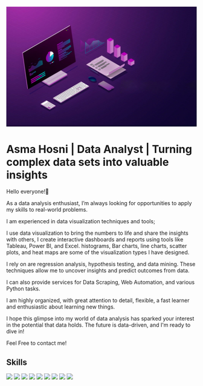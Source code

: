 ![](https://github.com/Asmahosniiii/Asmahosniiii/blob/main/header1.jpg)
# Asma Hosni | Data Analyst |  Turning complex data sets into valuable insights

Hello everyone!👋

As a data analysis enthusiast, I’m always looking for opportunities to apply my skills to real-world problems.

 I am experienced in data visualization techniques and tools; 
 
 I use data visualization to bring the numbers to life and share the insights with others, I create interactive dashboards and reports using tools like Tableau, Power BI, and Excel. histograms, Bar charts, line charts, scatter plots, and heat maps are some of the visualization types I have designed.

I rely on are regression analysis, hypothesis testing, and data mining. These techniques allow me to uncover insights and predict outcomes from data.

I can also provide services for Data Scraping, Web Automation, and various Python tasks.

I am highly organized, with great attention to detail, flexible, a fast learner and enthusiastic about learning new things.

I hope this glimpse into my world of data analysis has sparked your interest in the potential that data holds. The future is data-driven, and I'm ready to dive in!

Feel Free to contact me!

## Skills
![](https://img.shields.io/badge/Microsoft_Excel-217346?style=for-the-badge&logo=microsoft-excel&logoColor=white) ![](https://img.shields.io/badge/SQLite-07405E?style=for-the-badge&logo=sqlite&logoColor=white
) ![](https://img.shields.io/badge/Numpy-777BB4?style=for-the-badge&logo=numpy&logoColor=white) ![](https://img.shields.io/badge/Pandas-2C2D72?style=for-the-badge&logo=pandas&logoColor=white) ![](https://img.shields.io/badge/Python-FFD43B?style=for-the-badge&logo=python&logoColor=blue) ![](https://img.shields.io/badge/Jupyter-F37626.svg?&style=for-the-badge&logo=Jupyter&logoColor=white) ![](https://img.shields.io/badge/Google%20Analytics-E37400?style=for-the-badge&logo=google%20analytics&logoColor=white) ![](https://img.shields.io/badge/Tableau-E97627?style=for-the-badge&logo=Tableau&logoColor=white) ![](https://https://github.com/Asmahosniiii)



<!--
**Asmahosniiii/Asmahosniiii** is a ✨ _special_ ✨ repository because its `README.md` (this file) appears on your GitHub profile.

Here are some ideas to get you started:

- 🔭 I’m currently working on ...
- 🌱 I’m currently learning ...
- 👯 I’m looking to collaborate on ...
- 🤔 I’m looking for help with ...
- 💬 Ask me about ...
- 📫 How to reach me: ...
- 😄 Pronouns: ...
- ⚡ Fun fact: ...
-->
